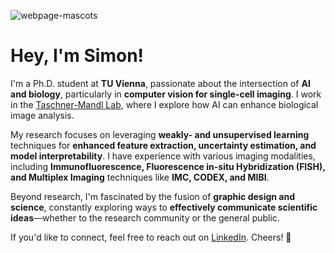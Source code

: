 ![webpage-mascots](https://github.com/user-attachments/assets/2e1c597e-549f-46e6-afd4-940429788e00)

# Hey, I'm Simon!  

I'm a Ph.D. student at **TU Vienna**, passionate about the intersection of **AI and biology**, particularly in **computer vision for single-cell imaging**. I work in the [Taschner-Mandl Lab](https://github.com/taschnermandlgroup), where I explore how AI can enhance biological image analysis.  

My research focuses on leveraging **weakly- and unsupervised learning** techniques for **enhanced feature extraction, uncertainty estimation, and model interpretability**. I have experience with various imaging modalities, including **Immunofluorescence, Fluorescence in-situ Hybridization (FISH), and Multiplex Imaging** techniques like **IMC, CODEX, and MIBI**.  

Beyond research, I'm fascinated by the fusion of **graphic design and science**, constantly exploring ways to **effectively communicate scientific ideas**—whether to the research community or the general public.  

If you'd like to connect, feel free to reach out on [LinkedIn](https://www.linkedin.com/in/sgutwein/). Cheers! 🚀  
